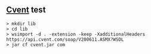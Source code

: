 ## [Cvent](http://www.cvent.com/) test
    > mkdir lib
    > cd lib
    > wsimport -d . -extension -keep -XadditionalHeaders https://api.cvent.com/soap/V200611.ASMX?WSDL
    > jar cf cvent.jar com


